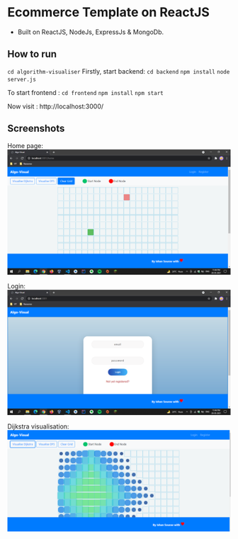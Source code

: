 # Ecommerce Template on ReactJS

-   Built on ReactJS, NodeJs, ExpressJs & MongoDb.


## How to run

`cd algorithm-visualiser`
Firstly, start backend:
`cd backend`
`npm install`
`node server.js`

To start frontend : 
`cd frontend`
`npm install`
`npm start`

Now visit : http://localhost:3000/


## Screenshots

Home page:
![home](/screenshots/home.png)

Login:
![login](/screenshots/login.png)

Dijkstra visualisation:
![dijkstra](/screenshots/dijkstra.png)
